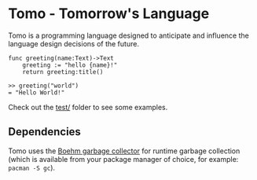 # Tomo - Tomorrow's Language

Tomo is a programming language designed to anticipate and influence the
language design decisions of the future.

```
func greeting(name:Text)->Text
	greeting := "hello {name}!"
	return greeting:title()

>> greeting("world")
= "Hello World!"
```

Check out the [test/](test/) folder to see some examples.

## Dependencies

Tomo uses the [Boehm garbage collector](https://www.hboehm.info/gc/) for
runtime garbage collection (which is available from your package manager of
choice, for example: `pacman -S gc`).
